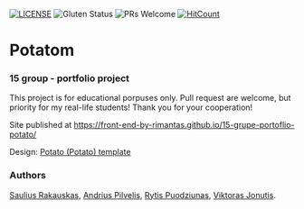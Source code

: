 [![LICENSE](https://img.shields.io/badge/license-MIT-blue.svg?style=flat-square)](https://github.com/belauzas/HTML5-website-template/blob/master/LICENSE.md)
![Gluten Status](https://img.shields.io/badge/Gluten-Free-green.svg)
![PRs Welcome](https://img.shields.io/badge/PRs-welcome-brightgreen.svg)
[![HitCount](http://hits.dwyl.com/front-end-by-rimantas/15-grupe-portfolio.svg)](http://hits.dwyl.com/front-end-by-rimantas/15-grupe-portfolio)

# Potatom
### 15 group - portfolio project

This project is for educational porpuses only. Pull request are welcome, but priority for my real-life students! Thank you for your cooperation!

Site published at https://front-end-by-rimantas.github.io/15-grupe-portoflio-potato/

Design: [Potato (Potato) template](https://www.themetrading.net/html/potato/design-1/index.html#services)

### Authors
[Saulius Rakauskas](https://github.com/Albrit197),
 [Andrius Pilvelis](https://github.com/Apilv),
 [Rytis Puodziunas](https://github.com/prytis),
 [Viktoras Jonutis](https://github.com/Vikteris).
